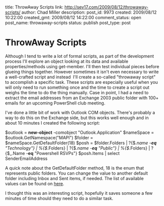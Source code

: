 title: ThrowAway Scripts
link: http://sev17.com/2009/08/12/throwaway-scripts/
author: Chad Miller
description: 
post_id: 9973
created: 2009/08/12 10:22:00
created_gmt: 2009/08/12 14:22:00
comment_status: open
post_name: throwaway-scripts
status: publish
post_type: post

# ThrowAway Scripts

Although I tend to write a lot of formal scripts, as part of the development process I'll explore an object looking at its data and available properties/methods using get-member. I'll then test individual pieces before glueing things together. However sometimes it isn't even necessary to write a well-crafted script and instead  I'll create a so-called "throwaway script" to accomplish a specific task. These scripts are especially useful when you will only need to run something once and the time to create a script out weighs the time to do the thing manually. Case in point, I had a need to extract the email addresses from an Exchange 2003 public folder with 100+ emails for an upcoming PowerShell club meeting.

I've done a little bit of work with Outlook COM objects. There's probably a way to do this on the Exchange side, but this works well enough and in about 10 minutes I created the following script:

$outlook = **new-object** -comobject "Outlook.Application" $nameSpace = $outlook.GetNamespace("MAPI") $folder = $nameSpace.GetDefaultFolder(18) $posh = $folder.Folders | ?{$_.name -**eq** "Technology"} | %{$_.Folders} | ?{$_.name -**eq** "Public"} | %{$_.Folders} | ?{$_.Name -**eq** "Powershell RSVPs"} $posh.Items | select SenderEmailAddress 

A quick note about the GetDefaultFolder method, 18 is the enum that represents public folders. You can change the value to another default folder including Inbox and Sent items, if needed. The list of available values can be found on [here](http://msdn.microsoft.com/en-us/library/bb208072.aspx).

I thought this was an interesting script, hopefully it saves someone a few minutes of time should they need to do a similar task.